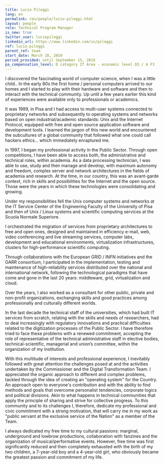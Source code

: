 ```yaml
---
title: Lucio Pileggi
lang: en
permalink: /en/people/lucio-pileggi.html
layout: people
role: Technical Program Manager
is_new: true
twitter_user: luciopileggi
linkedin_url: https://www.linkedin.com/in/pileggi
ref: lucio-pileggi
parent_ref: team
start_date: March 18, 2019
period_provided: until September 15, 2019
pa_compensation_level: D category IT Area - economic level D3 / A F3
---
```

I discovered the fascinating world of computer science, when I was a little child.. In the early 80s the first home / personal computers arrived to our homes and I started to play with their hardware and software and then to interact with the technical community. Up until a few years earlier this kind of experiences were available only to professionals or academics.

It was 1989, in Pisa and I had access to multi-user systems connected to proprietary networks and subsequently to operating systems and networks based on open industrial/academic standards: Unix and the Internet Protocol, equipped with free and open source application software and development tools. I learned the jargon of this new world and encountered the subcultures of a global community that followed what one could call hackers ethics... which immediately enraptured me.

In 1997, I began my professional activity in the Public Sector. Through open competitions, I have been able to access both, the administrative and technical roles, within academia. As a data processing technician, I was able to use, study and then manage and develop, with maximum autonomy and freedom, complex server and network architectures in the fields of academia and research. At the time, in our country, this was an avant-garde context, rich in skills and possibilities for the Internet and the open source. Those were the years in which these technologies were consolidating and growing.

Under my responsibilities fell the Unix computer systems and networks at the IT Service Center of the Engineering Faculty of the University of Pisa and then of Unix / Linux systems and scientific computing services at the Scuola Normale Superiore.

I orchestrated the migration of services from proprietary architectures to free and open ones, designed and maintained in efficiency e-mail, web, video conferencing and live streaming services, computer labs, development and educational environments, virtualization infrastructures, clusters for high-performance scientific computing.

Through collaborations with the European GRID / INFN initiatives and the GARR consortium, I participated in the implementation, testing and maintenance of high-reliability services distributed over the national and international network, following the technological paradigms that have come and gone in the last 20 years: middleware, grid, virtualization and cloud.

Over the years, I also worked as a consultant for other public, private and non-profit organizations, exchanging skills and good practices among professionally and culturally different worlds.

In the last decade the technical staff of the universities, which had built IT services from scratch, relating with the skills and needs of researchers, had to deal increasingly with regulatory innovations and practical difficulties related to the digitization processes of the Public Sector. I have therefore tried to face these problems with a renewed commitment, accepting the role of representative of the technical administrative staff in elective bodies, technical-scientific, managerial and union’s committee, within the organization of my institution.

With this multitude of interests and professional experience, I inevitably followed with great attention the challenges posed at and the activities undertaken by the Commissioner and the Digital Transformation Team. I appreciated the organic approach to different and complex problems, tackled through the idea of creating an "operating system" for the Country. An approach open to everyone's contribution and with the ability to find methods and goals that overcome personalist tendencies, corporate logics and political divisions. Akin to what happens in technical communities that apply the principle of sharing and strive for collective progress. To this community and to its challenges I, therefore, dedicate my professional and civic commitment with a strong motivation, that will carry me in my work as "public servant at the exclusive service of the Nation" as a member of the Team.

I always dedicated my free time to my cultural passions: marginal, underground and lowbrow productions, collaboration with fanzines and the organization of musical/performative events. However, free time was first significantly reduced and then completely exhausted with the birth of my two children, a 7-year-old boy and a 4-year-old girl, who obviously became the greatest passion and commitment of my life.

